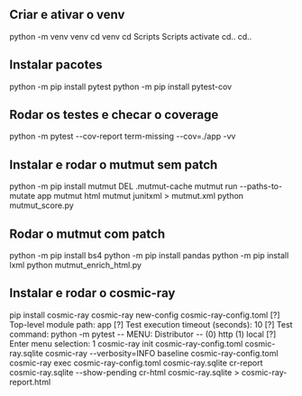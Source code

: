 ## Criar e ativar o venv
python -m venv venv
cd venv
cd Scripts Scripts
activate
cd..
cd..

## Instalar pacotes
python -m pip install pytest
python -m pip install pytest-cov

## Rodar os testes e checar o coverage
python -m pytest --cov-report term-missing --cov=./app -vv

## Instalar e rodar o mutmut sem patch
python -m pip install mutmut
DEL .mutmut-cache
mutmut run --paths-to-mutate app
mutmut html
mutmut junitxml > mutmut.xml
python mutmut_score.py

## Rodar o mutmut com patch
python -m pip install bs4
python -m pip install pandas
python -m pip install lxml
python mutmut_enrich_html.py

## Instalar e rodar o cosmic-ray
pip install cosmic-ray
cosmic-ray new-config cosmic-ray-config.toml
[?] Top-level module path: app
[?] Test execution timeout (seconds): 10
[?] Test command: python -m pytest
-- MENU: Distributor --
  (0) http
  (1) local
[?] Enter menu selection: 1
cosmic-ray init cosmic-ray-config.toml cosmic-ray.sqlite
cosmic-ray --verbosity=INFO baseline cosmic-ray-config.toml
cosmic-ray exec cosmic-ray-config.toml cosmic-ray.sqlite
cr-report cosmic-ray.sqlite --show-pending
cr-html cosmic-ray.sqlite > cosmic-ray-report.html